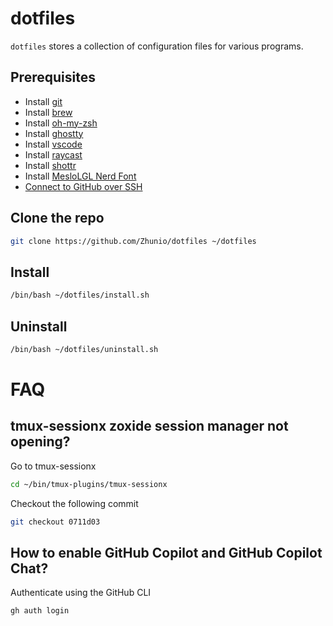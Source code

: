 # dotfiles

`dotfiles` stores a collection of configuration files for various programs.

## Prerequisites

- Install [git](https://git-scm.com/downloads)
- Install [brew](https://brew.sh/)
- Install [oh-my-zsh](https://ohmyz.sh/)
- Install [ghostty](https://ghostty.org/)
- Install [vscode](https://code.visualstudio.com/)
- Install [raycast](https://www.raycast.com/)
- Install [shottr](https://shottr.cc/)
- Install [MesloLGL Nerd Font](https://www.nerdfonts.com/)
- [Connect to GitHub over SSH](https://github.com/Zhunio/notes/blob/main/git/connect-to-github-over-ssh.md)

## Clone the repo

```bash
git clone https://github.com/Zhunio/dotfiles ~/dotfiles
```

## Install

```bash
/bin/bash ~/dotfiles/install.sh
```

## Uninstall

```bash
/bin/bash ~/dotfiles/uninstall.sh
```

# FAQ

## tmux-sessionx zoxide session manager not opening?

Go to tmux-sessionx

```bash
cd ~/bin/tmux-plugins/tmux-sessionx
```

Checkout the following commit

```bash
git checkout 0711d03
```

## How to enable GitHub Copilot and GitHub Copilot Chat?

Authenticate using the GitHub CLI

```bash
gh auth login
```
